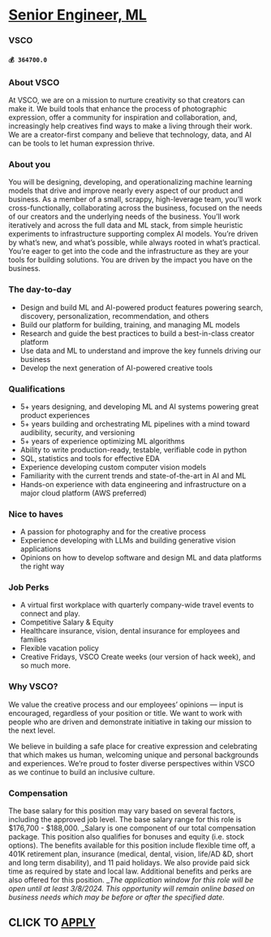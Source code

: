 # [Senior Engineer, ML](https://www.remotewlb.com/apply/senior-engineer-ml-41772)  
### VSCO  
#### `💰 364700.0`  

### About VSCO

At VSCO, we are on a mission to nurture creativity so that creators can make it. We build tools that enhance the process of photographic expression, offer a community for inspiration and collaboration, and, increasingly help creatives find ways to make a living through their work. We are a creator-first company and believe that technology, data, and AI can be tools to let human expression thrive.

### About you

You will be designing, developing, and operationalizing machine learning models that drive and improve nearly every aspect of our product and business. As a member of a small, scrappy, high-leverage team, you’ll work cross-functionally, collaborating across the business, focused on the needs of our creators and the underlying needs of the business. You’ll work iteratively and across the full data and ML stack, from simple heuristic experiments to infrastructure supporting complex AI models. You’re driven by what’s new, and what’s possible, while always rooted in what’s practical. You’re eager to get into the code and the infrastructure as they are your tools for building solutions. You are driven by the impact you have on the business.

### The day-to-day

  * Design and build ML and AI-powered product features powering search, discovery, personalization, recommendation, and others
  * Build our platform for building, training, and managing ML models
  * Research and guide the best practices to build a best-in-class creator platform
  * Use data and ML to understand and improve the key funnels driving our business
  * Develop the next generation of AI-powered creative tools

### Qualifications

  * 5+ years designing, and developing ML and AI systems powering great product experiences
  * 5+ years building and orchestrating ML pipelines with a mind toward audibility, security, and versioning
  * 5+ years of experience optimizing ML algorithms
  * Ability to write production-ready, testable, verifiable code in python
  * SQL, statistics and tools for effective EDA
  * Experience developing custom computer vision models
  * Familiarity with the current trends and state-of-the-art in AI and ML
  * Hands-on experience with data engineering and infrastructure on a major cloud platform (AWS preferred)

### Nice to haves

  * A passion for photography and for the creative process
  * Experience developing with LLMs and building generative vision applications
  * Opinions on how to develop software and design ML and data platforms the right way

### Job Perks

  * A virtual first workplace with quarterly company-wide travel events to connect and play.
  * Competitive Salary & Equity 
  * Healthcare insurance, vision, dental insurance for employees and families
  * Flexible vacation policy 
  * Creative Fridays, VSCO Create weeks (our version of hack week), and so much more.

### Why VSCO?

We value the creative process and our employees’ opinions — input is encouraged, regardless of your position or title. We want to work with people who are driven and demonstrate initiative in taking our mission to the next level.

We believe in building a safe place for creative expression and celebrating that which makes us human, welcoming unique and personal backgrounds and experiences. We’re proud to foster diverse perspectives within VSCO as we continue to build an inclusive culture.

### Compensation

The base salary for this position may vary based on several factors, including the approved job level. The base salary range for this role is $176,700 - $188,000. _Salary is one component of our total compensation package. This position also qualifies for bonuses and equity (i.e. stock options). The benefits available for this position include flexible time off, a 401K retirement plan, insurance (medical, dental, vision, life/AD &D, short and long term disability), and 11 paid holidays. We also provide paid sick time as required by state and local law. Additional benefits and perks are also offered for this position. __The application window for this role will be open until at least 3/8/2024. This opportunity will remain online based on business needs which may be before or after the specified date._

  
## CLICK TO [APPLY](https://www.remotewlb.com/apply/senior-engineer-ml-41772)

